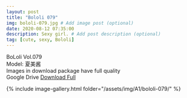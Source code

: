 ```yaml
---
layout: post
title: "Bololi 079"
img: bololi-079.jpg # Add image post (optional)
date: 2020-08-12 07:35:00
description: Sexy girl. # Add post description (optional)
tag: [cute, sexy, Bololi]
---
```

BoLoli Vol.079  
Model: 夏美酱                                                  
Images in download package have full quality                    
Google Drive [Download Full](http://gestyy.com/ewJNq2)

{% include image-gallery.html folder="/assets/img/A1/bololi-079/" %}

